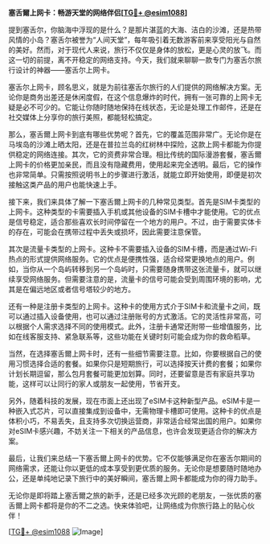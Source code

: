 **塞舌爾上网卡：畅游天堂的网络伴侣[[TG💪+ @esim1088](https://t.me/s/esim1088)]**

提到塞舌尔，你脑海中浮现的是什么？是那片湛蓝的大海、洁白的沙滩，还是热带风情的小岛？塞舌尔被誉为“人间天堂”，每年吸引着无数游客前来享受阳光与自然的美好。然而，对于现代人来说，旅行不仅仅是身体的放松，更是心灵的放飞。而这一切的前提，离不开稳定的网络支持。今天，我们就来聊聊一款专门为塞舌尔旅行设计的神器——塞舌尔上网卡。

塞舌尔上网卡，顾名思义，就是为前往塞舌尔旅行的人们提供的网络解决方案。无论你是商务出差还是休闲度假，在这个信息爆炸的时代，拥有一张可靠的上网卡无疑是必不可少的。它能让你随时随地保持在线状态，无论是处理工作邮件，还是在社交媒体上分享你的旅行美照，都能轻松搞定。

那么，塞舌爾上网卡到底有哪些优势呢？首先，它的覆盖范围非常广。无论你是在马埃岛的沙滩上晒太阳，还是在普拉兰岛的红树林中探险，这款上网卡都能为你提供稳定的网络连接。其次，它的资费非常合理。相比传统的国际漫游套餐，塞舌爾上网卡的价格更加亲民，而且没有隐藏费用，使用起来完全透明。最后，它的操作也非常简单。只需按照说明书上的步骤进行激活，就能立即开始使用，即便是初次接触这类产品的用户也能快速上手。

接下来，我们来具体了解一下塞舌爾上网卡的几种常见类型。首先是SIM卡类型的上网卡。这种类型的卡需要插入手机或其他设备的SIM卡槽中才能使用。它的优点是信号稳定，适合那些喜欢长时间停留在一个地方的用户。不过，由于需要实体卡的存在，可能会在携带过程中丢失或损坏，因此需要注意保管。

其次是流量卡类型的上网卡。这种卡不需要插入设备的SIM卡槽，而是通过Wi-Fi热点的形式提供网络服务。它的优点是便携性强，适合经常更换地点的用户。例如，当你从一个岛屿转移到另一个岛屿时，只需要随身携带这张流量卡，就可以继续享受网络服务。但需要注意的是，流量卡的信号可能会受到周围环境的影响，尤其是在偏远地区或者信号塔较少的地方。

还有一种是注册卡类型的上网卡。这种卡的使用方式介于SIM卡和流量卡之间，既可以通过插入设备使用，也可以通过注册账号的方式激活。它的灵活性非常高，可以根据个人需求选择不同的使用模式。此外，注册卡通常还附带一些增值服务，比如在线客服支持、紧急联系等，这些功能在关键时刻可能会成为你的救命稻草。

当然，在选择塞舌爾上网卡时，还有一些细节需要注意。比如，你要根据自己的使用习惯选择合适的套餐。如果你只是短期旅行，可以选择按天计费的套餐；如果你计划长期逗留，那么包月套餐可能更加划算。同时，还要留意是否有家庭共享功能，这样可以让同行的家人或朋友一起使用，节省开支。

另外，随着科技的发展，现在市面上还出现了eSIM卡这种新型产品。eSIM卡是一种嵌入式芯片，可以直接集成到设备中，无需物理卡槽即可使用。这种卡的优点是体积小巧，不易丢失，且支持多次切换运营商，非常适合经常出国的用户。如果你对eSIM卡感兴趣，不妨关注一下相关的产品信息，也许会发现更适合你的解决方案。

最后，让我们来总结一下塞舌爾上网卡的优势。它不仅能够满足你在塞舌尔期间的网络需求，还能让你以更低的成本享受到更优质的服务。无论你是想要随时随地办公，还是单纯地记录下旅行中的美好瞬间，塞舌爾上网卡都能成为你的得力助手。

无论你是即将踏上塞舌爾之旅的新手，还是已经多次光顾的老朋友，一张优质的塞舌爾上网卡都将是你的不二之选。快来体验吧，让网络成为你旅行路上的贴心伙伴！

[[TG💪+ @esim1088](https://t.me/s/esim1088) ![Image](https://i.postimg.cc/4NQfJmqS/Snipaste-2025-05-13-00-14-12.png)]